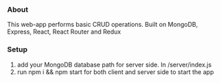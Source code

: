 ### About

This web-app performs basic CRUD operations. Built on MongoDB, Express, React, React Router and Redux

### Setup

1. add your MongoDB database path for server side. In /server/index.js
2. run npm i && npm start for both client and server side to start the app
